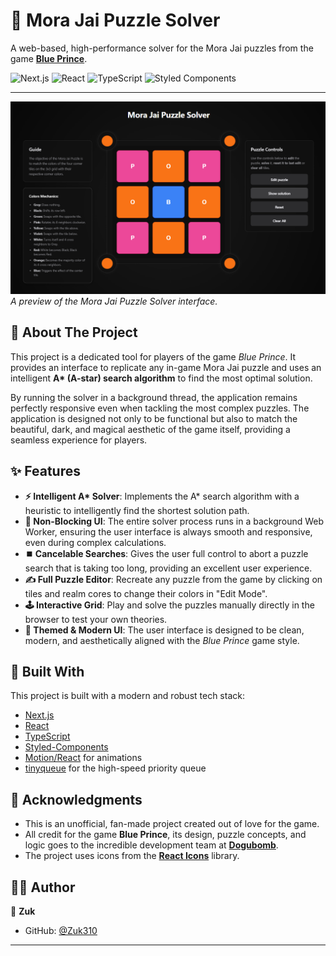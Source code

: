 # 🧩 Mora Jai Puzzle Solver

A web-based, high-performance solver for the Mora Jai puzzles from the game **[Blue Prince](https://store.steampowered.com/app/1528630/Blue_Prince/)**.

![Next.js](https://img.shields.io/badge/Next-black?style=for-the-badge&logo=next.js&logoColor=white)
![React](https://img.shields.io/badge/React-20232A?style=for-the-badge&logo=react&logoColor=61DAFB)
![TypeScript](https://img.shields.io/badge/TypeScript-007ACC?style=for-the-badge&logo=typescript&logoColor=white)
![Styled Components](https://img.shields.io/badge/styled--components-DB7093?style=for-the-badge&logo=styled-components&logoColor=white)

---

![Application Screenshot](./public/screenshot.png)
_A preview of the Mora Jai Puzzle Solver interface._

## 📖 About The Project

This project is a dedicated tool for players of the game _Blue Prince_. It provides an interface to replicate any in-game Mora Jai puzzle and uses an intelligent **A\* (A-star) search algorithm** to find the most optimal solution.

By running the solver in a background thread, the application remains perfectly responsive even when tackling the most complex puzzles. The application is designed not only to be functional but also to match the beautiful, dark, and magical aesthetic of the game itself, providing a seamless experience for players.

## ✨ Features

- **⚡ Intelligent A\* Solver**: Implements the A\* search algorithm with a heuristic to intelligently find the shortest solution path.
- **💪 Non-Blocking UI**: The entire solver process runs in a background Web Worker, ensuring the user interface is always smooth and responsive, even during complex calculations.
- **⏹️ Cancelable Searches**: Gives the user full control to abort a puzzle search that is taking too long, providing an excellent user experience.
- **✍️ Full Puzzle Editor**: Recreate any puzzle from the game by clicking on tiles and realm cores to change their colors in "Edit Mode".
- **🕹️ Interactive Grid**: Play and solve the puzzles manually directly in the browser to test your own theories.
- **🎨 Themed & Modern UI**: The user interface is designed to be clean, modern, and aesthetically aligned with the _Blue Prince_ game style.

## 🚀 Built With

This project is built with a modern and robust tech stack:

- [Next.js](https://nextjs.org/)
- [React](https://reactjs.org/)
- [TypeScript](https://www.typescriptlang.org/)
- [Styled-Components](https://styled-components.com/)
- [Motion/React](https://motion.dev/react) for animations
- [tinyqueue](https://github.com/mourner/tinyqueue) for the high-speed priority queue

## 🙏 Acknowledgments

- This is an unofficial, fan-made project created out of love for the game.
- All credit for the game **Blue Prince**, its design, puzzle concepts, and logic goes to the incredible development team at **[Dogubomb](https://www.dogubomb.com/)**.
- The project uses icons from the **[React Icons](https://react-icons.github.io/react-icons/)** library.

## 👨‍💻 Author

👤 **Zuk**

- GitHub: [@Zuk310](https://github.com/Zuk310)

---
